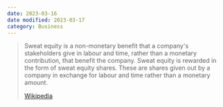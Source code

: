 ```yaml
---
date: 2023-03-16
date modified: 2023-03-17
category: Business
---
```

> Sweat equity is a non-monetary benefit that a company's stakeholders give in labour and time, rather than a monetary contribution, that benefit the company. Sweat equity is rewarded in the form of sweat equity shares. These are shares given out by a company in exchange for labour and time rather than a monetary amount.
>
> [Wikipedia](https://en.wikipedia.org/wiki/Sweat%20equity)
